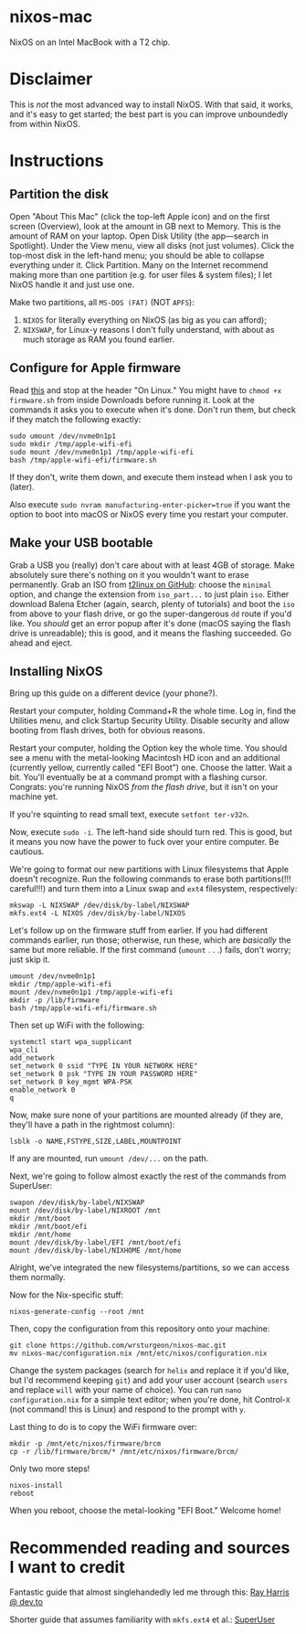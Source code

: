 # nixos-mac

NixOS on an Intel MacBook with a T2 chip.

# Disclaimer

This is _not_ the most advanced way to install NixOS. With that said, it works, and it's easy to get started; the best part is you can improve unboundedly from within NixOS.

# Instructions

## Partition the disk

Open "About This Mac" (click the top-left Apple icon) and on the first screen (Overview), look at the amount in GB next to Memory. This is the amount of RAM on your laptop.
Open Disk Utility (the app—search in Spotlight). Under the View menu, view all disks (not just volumes). Click the top-most disk in the left-hand menu; you should be able to collapse everything under it.
Click Partition. Many on the Internet recommend making more than one partition (e.g. for user files & system files); I let NixOS handle it and just use one.

Make two partitions, all `MS-DOS (FAT)` (NOT `APFS`):
  1. `NIXOS` for literally everything on NixOS (as big as you can afford);
  3. `NIXSWAP`, for Linux-y reasons I don't fully understand, with about as much storage as RAM you found earlier.

## Configure for Apple firmware

Read [this](https://wiki.t2linux.org/guides/wifi-bluetooth) and stop at the header "On Linux." You might have to `chmod +x firmware.sh` from inside Downloads before running it.
Look at the commands it asks you to execute when it's done. Don't run them, but check if they match the following exactly:
```
sudo umount /dev/nvme0n1p1
sudo mkdir /tmp/apple-wifi-efi
sudo mount /dev/nvme0n1p1 /tmp/apple-wifi-efi
bash /tmp/apple-wifi-efi/firmware.sh
```
If they don't, write them down, and execute them instead when I ask you to (later).

Also execute `sudo nvram manufacturing-enter-picker=true` if you want the option to boot into macOS or NixOS every time you restart your computer.

## Make your USB bootable

Grab a USB you (really) don't care about with at least 4GB of storage. Make absolutely sure there's nothing on it you wouldn't want to erase permanently.
Grab an ISO from [t2linux on GitHub](https://github.com/t2linux/nixos-t2-iso/releases): choose the `minimal` option, and change the extension from `iso_part...` to just plain `iso`.
Either download Balena Etcher (again, search, plenty of tutorials) and boot the `iso` from above to your flash drive, or go the super-dangerous `dd` route if you'd like.
You _should_ get an error popup after it's done (macOS saying the flash drive is unreadable); this is good, and it means the flashing succeeded. Go ahead and eject.

## Installing NixOS

Bring up this guide on a different device (your phone?).

Restart your computer, holding Command+R the whole time.
Log in, find the Utilities menu, and click Startup Security Utility. Disable security and allow booting from flash drives, both for obvious reasons.

Restart your computer, holding the Option key the whole time.
You should see a menu with the metal-looking Macintosh HD icon and an additional (currently yellow, currently called "EFI Boot") one. Choose the latter.
Wait a bit. You'll eventually be at a command prompt with a flashing cursor. Congrats: you're running NixOS _from the flash drive_, but it isn't on your machine yet.

If you're squinting to read small text, execute `setfont ter-v32n`.

Now, execute `sudo -i`. The left-hand side should turn red. This is good, but it means you now have the power to fuck over your entire computer. Be cautious.

We're going to format our new partitions with Linux filesystems that Apple doesn't recognize.
Run the following commands to erase both partitions(!!! careful!!!) and turn them into a Linux swap and `ext4` filesystem, respectively:
```
mkswap -L NIXSWAP /dev/disk/by-label/NIXSWAP
mkfs.ext4 -L NIXOS /dev/disk/by-label/NIXOS
```

Let's follow up on the firmware stuff from earlier. If you had different commands earlier, run those; otherwise, run these, which are _basically_ the same but more reliable.
If the first command (`umount` . . .) fails, don't worry; just skip it.
```
umount /dev/nvme0n1p1
mkdir /tmp/apple-wifi-efi
mount /dev/nvme0n1p1 /tmp/apple-wifi-efi
mkdir -p /lib/firmware
bash /tmp/apple-wifi-efi/firmware.sh
```

Then set up WiFi with the following:
```
systemctl start wpa_supplicant
wpa_cli
add_network
set_network 0 ssid "TYPE IN YOUR NETWORK HERE"
set_network 0 psk "TYPE IN YOUR PASSWORD HERE"
set_network 0 key_mgmt WPA-PSK
enable_network 0
q
```

Now, make sure none of your partitions are mounted already (if they are, they'll have a path in the rightmost column):
```
lsblk -o NAME,FSTYPE,SIZE,LABEL,MOUNTPOINT
```
If any are mounted, run `umount /dev/...` on the path.

Next, we're going to follow almost exactly the rest of the commands from SuperUser:
```
swapon /dev/disk/by-label/NIXSWAP
mount /dev/disk/by-label/NIXROOT /mnt
mkdir /mnt/boot
mkdir /mnt/boot/efi
mkdir /mnt/home
mount /dev/disk/by-label/EFI /mnt/boot/efi
mount /dev/disk/by-label/NIXHOME /mnt/home
```
Alright, we've integrated the new filesystems/partitions, so we can access them normally.

Now for the Nix-specific stuff:
```
nixos-generate-config --root /mnt
```

Then, copy the configuration from this repository onto your machine:
```
git clone https://github.com/wrsturgeon/nixos-mac.git
mv nixos-mac/configuration.nix /mnt/etc/nixos/configuration.nix
```
Change the system packages (search for `helix` and replace it if you'd like, but I'd recommend keeping `git`) and add your user account (search `users` and replace `will` with your name of choice).
You can run `nano configuration.nix` for a simple text editor; when you're done, hit Control-`X` (not command! this is Linux) and respond to the prompt with `y`.

Last thing to do is to copy the WiFi firmware over:
```
mkdir -p /mnt/etc/nixos/firmware/brcm
cp -r /lib/firmware/brcm/* /mnt/etc/nixos/firmware/brcm/
```

Only two more steps!
```
nixos-install
reboot
```
When you reboot, choose the metal-looking "EFI Boot." Welcome home!

# Recommended reading and sources I want to credit

Fantastic guide that almost singlehandedly led me through this: [Ray Harris @ dev.to](https://dev.to/raymondgh/day-4-reinstalling-nixos-on-my-apfs-t2-intel-macbook-pro-265n)

Shorter guide that assumes familiarity with `mkfs.ext4` et al.: [SuperUser](https://superuser.com/questions/795879/how-to-configure-dual-boot-nixos-with-mac-os-x-on-an-uefi-macbook)

